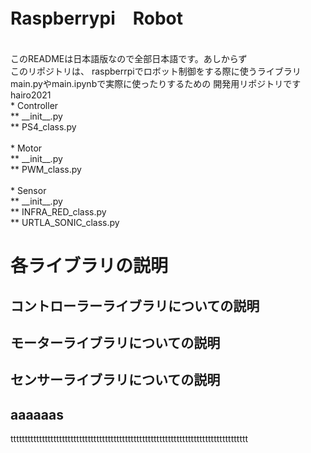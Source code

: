 # Raspberrypi　Robot
<br>
このREADMEは日本語版なので全部日本語です。あしからず
<br>
このリポジトリは、
raspberrpiでロボット制御をする際に使うライブラリ
main.pyやmain.ipynbで実際に使ったりするための
開発用リポジトリです
<br>
hairo2021<br>
    * Controller<br>
        ** __init__.py<br>
        ** PS4_class.py<br>
    <br>
    * Motor<br>
        ** __init__.py<br>
        ** PWM_class.py<br>
    <br>
    * Sensor<br>
        ** __init__.py<br>
        ** INFRA_RED_class.py<br>
        ** URTLA_SONIC_class.py<br>

# 各ライブラリの説明

## コントローラーライブラリについての説明

## モーターライブラリについての説明

## センサーライブラリについての説明

## aaaaaas







ttttttttttttttttttttttttttttttttttttttttttttttttttttttttttttttttttttttttttttttttttt